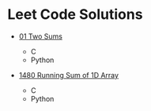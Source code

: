 # Leet Code Solutions

- [01 Two Sums](./01-two-sums/)

  - C
  - Python

- [1480 Running Sum of 1D Array](./1480-running-sum-of-1d-array/)
  - C
  - Python
